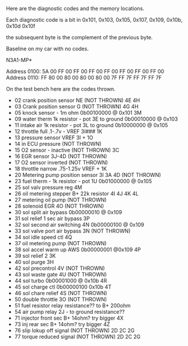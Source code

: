 Here are the diagnostic codes and the memory locations.

Each diagnostic code is a bit in 0x101, 0x103, 0x105, 0x107, 0x109, 0x10b, 0x10d 0x10f

the subsequent byte is the complement of the previous byte.

Baseline on my car with no codes.

N3A1-MP*

Address 0100: 5A 00 FF 00 FF 00 FF 00 FF 00 FF 00 FF 00 FF 00  
Address 0110: FF 80 00 80 00 80 00 80 00 7F FF 7F FF 7F FF 7F  

On the test bench here are the codes thrown.  

- 02 crank position sensor NE (NOT THROWN) 4E 4H
- 03 Crank position sensor G (NOT THROWN) 4G 4H
- 05 knock sensor - 1m ohm  0b00100000 @ 0x101 3M 
- 09 water therm 1k resistor - pot 3E to ground  0b00010000 @ 0x103
- 11 intake air 1k resistor - pot 3L to ground 0b10000000 @ 0x105
- 12 throttle full .1-.7v  -  VREF 3I### 1K
- 13 pressure sensor VREF 3I + 1O
- 14 in ECU pressure (NOT THROWN)
- 15 O2 sensor - inactive (NOT THROWN) 3C
- 16 EGR sensor 3J-4D (NOT THROWN)
- 17 O2 sensor inverted (NOT THROWN)
- 18 throttle narrow  .75-1.25v VREF +  1K
- 20 Metering pump position sensor 3I 3A 4D (NOT THROWN)
- 23 fuel therm - 1k resistor - pot 1U 0b01000000 @ 0x105
- 25 sol valv pressure reg 4M
- 26 oil metering stepper B+ 22k resistor 4I 4J 4K 4L
- 27 metering oil pump (NOT THROWN)
- 28 solenoid EGR 4O (NOT THROWN)
- 30 sol split air bypass 0b00000010 @ 0x109
- 31 sol relief 1 sec air bypass 3P
- 32 sol second air switching 4N 0b00000100 @ 0x109 
- 33 sol valve port air bypass 3N (NOT THROWN)
- 34 sol idle speed ctl 4Q
- 37 oil metering pump (NOT THROWN)
- 38 sol accel warm up AWS 0b00000001 @0x109 4P
- 39 sol relief 2 3K      
- 40 sol purge 3H
- 42 sol precontrol 4V (NOT THROWN)
- 43 sol waste gate 4U (NOT THROWN)
- 44 sol turbo  0b00001000 @ 0x10b 4R
- 45 sol charge ctl 0b00000100  0x10b 4T
- 46 sol chare relief 4S (NOT THROWN)
- 50 double throttle 3O (NOT THROWN)
- 51 fuel resistor relay resistance?? to B+ 200ohm
- 54 air pump relay 2J - to ground resistance??
- 71 injector front sec B+ 14ohm? try bigger 4X
- 73 inj rear sec B+ 14ohm? try bigger 4Z
- 76 slip lokup off signal (NOT THROWN) 2D 2C 2G
- 77 torque reduced signal (NOT THROWN) 2D 2C 2G
